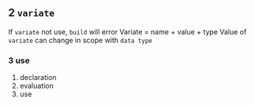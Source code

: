 ## 2 `variate`
If `variate` not use, `build` will error
Variate = name + value + type
Value of `variate` can change in scope with `data type` 

### 3  use
1. declaration
2. evaluation
3. use

